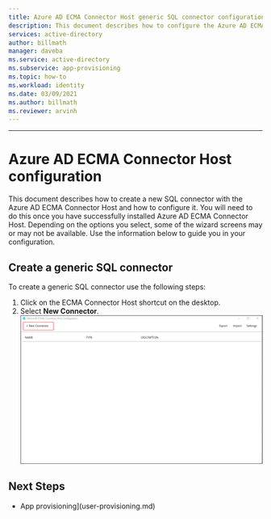 ```yaml
---
title: Azure AD ECMA Connector Host generic SQL connector configuration
description: This document describes how to configure the Azure AD ECMA Connector Host generic SQL connector.
services: active-directory
author: billmath
manager: daveba
ms.service: active-directory
ms.subservice: app-provisioning
ms.topic: how-to
ms.workload: identity
ms.date: 03/09/2021
ms.author: billmath
ms.reviewer: arvinh
---
```

---

# Azure AD ECMA Connector Host configuration

This document describes how to create a new SQL connector with the Azure AD ECMA Connector Host and how to configure it.  You will need to do this once you have successfully installed Azure AD ECMA Connector Host.  Depending on the options you select, some of the wizard screens may or may not be available.  Use the information below to guide you in your configuration.


## Create a generic SQL connector

To create a generic SQL connector use the following steps:

1.  Click on the ECMA Connector Host shortcut on the desktop.
2.  Select **New Connector**.
![Choose new connector](.\media\on-prem-sql-connector-configure\sql-1.png)





## Next Steps

- App provisioning](user-provisioning.md)
